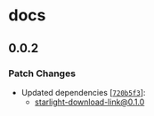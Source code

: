 # docs

## 0.0.2

### Patch Changes

- Updated dependencies [[`720b5f3`](https://github.com/trueberryless-org/starlight-download-link/commit/720b5f3adb3b293b70d8b53363d66f61f4e178b0)]:
  - starlight-download-link@0.1.0
